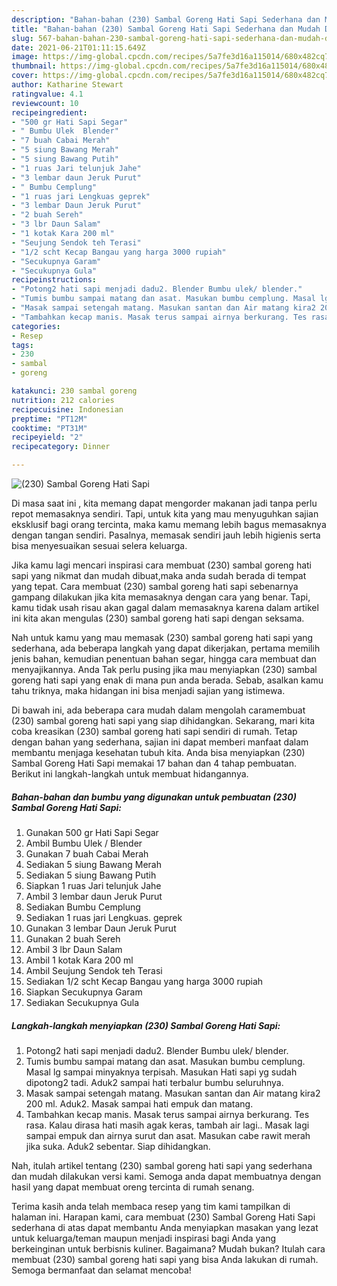 ```yaml
---
description: "Bahan-bahan (230) Sambal Goreng Hati Sapi Sederhana dan Mudah Dibuat"
title: "Bahan-bahan (230) Sambal Goreng Hati Sapi Sederhana dan Mudah Dibuat"
slug: 567-bahan-bahan-230-sambal-goreng-hati-sapi-sederhana-dan-mudah-dibuat
date: 2021-06-21T01:11:15.649Z
image: https://img-global.cpcdn.com/recipes/5a7fe3d16a115014/680x482cq70/230-sambal-goreng-hati-sapi-foto-resep-utama.jpg
thumbnail: https://img-global.cpcdn.com/recipes/5a7fe3d16a115014/680x482cq70/230-sambal-goreng-hati-sapi-foto-resep-utama.jpg
cover: https://img-global.cpcdn.com/recipes/5a7fe3d16a115014/680x482cq70/230-sambal-goreng-hati-sapi-foto-resep-utama.jpg
author: Katharine Stewart
ratingvalue: 4.1
reviewcount: 10
recipeingredient:
- "500 gr Hati Sapi Segar"
- " Bumbu Ulek  Blender"
- "7 buah Cabai Merah"
- "5 siung Bawang Merah"
- "5 siung Bawang Putih"
- "1 ruas Jari telunjuk Jahe"
- "3 lembar daun Jeruk Purut"
- " Bumbu Cemplung"
- "1 ruas jari Lengkuas geprek"
- "3 lembar Daun Jeruk Purut"
- "2 buah Sereh"
- "3 lbr Daun Salam"
- "1 kotak Kara 200 ml"
- "Seujung Sendok teh Terasi"
- "1/2 scht Kecap Bangau yang harga 3000 rupiah"
- "Secukupnya Garam"
- "Secukupnya Gula"
recipeinstructions:
- "Potong2 hati sapi menjadi dadu2. Blender Bumbu ulek/ blender."
- "Tumis bumbu sampai matang dan asat. Masukan bumbu cemplung. Masal lg sampai minyaknya terpisah. Masukan Hati sapi yg sudah dipotong2 tadi. Aduk2 sampai hati terbalur bumbu seluruhnya."
- "Masak sampai setengah matang. Masukan santan dan Air matang kira2 200 ml. Aduk2. Masak sampai hati empuk dan matang."
- "Tambahkan kecap manis. Masak terus sampai airnya berkurang. Tes rasa. Kalau dirasa hati masih agak keras, tambah air lagi.. Masak lagi sampai empuk dan airnya surut dan asat. Masukan cabe rawit merah jika suka. Aduk2 sebentar. Siap dihidangkan."
categories:
- Resep
tags:
- 230
- sambal
- goreng

katakunci: 230 sambal goreng 
nutrition: 212 calories
recipecuisine: Indonesian
preptime: "PT12M"
cooktime: "PT31M"
recipeyield: "2"
recipecategory: Dinner

---
```



![(230) Sambal Goreng Hati Sapi](https://img-global.cpcdn.com/recipes/5a7fe3d16a115014/680x482cq70/230-sambal-goreng-hati-sapi-foto-resep-utama.jpg)

Di masa  saat ini , kita memang dapat mengorder makanan jadi tanpa perlu repot memasaknya sendiri. Tapi, untuk kita yang mau menyuguhkan sajian eksklusif bagi orang tercinta, maka kamu memang lebih bagus memasaknya dengan tangan sendiri. Pasalnya, memasak sendiri jauh lebih higienis serta bisa menyesuaikan sesuai selera keluarga.

Jika kamu lagi mencari inspirasi cara membuat (230) sambal goreng hati sapi yang nikmat dan mudah dibuat,maka anda sudah berada di tempat yang tepat. Cara membuat (230) sambal goreng hati sapi  sebenarnya gampang dilakukan jika kita memasaknya dengan cara yang benar. Tapi, kamu tidak usah risau akan gagal dalam memasaknya 
karena dalam artikel ini kita akan mengulas (230) sambal goreng hati sapi dengan seksama.  



Nah untuk kamu yang mau memasak (230) sambal goreng hati sapi yang sederhana, ada beberapa langkah yang dapat dikerjakan, pertama memilih jenis bahan, kemudian penentuan bahan segar, hingga cara membuat dan menyajikannya. Anda Tak perlu pusing jika mau menyiapkan (230) sambal goreng hati sapi yang enak di mana pun anda berada. Sebab, asalkan kamu  tahu triknya, maka hidangan ini bisa menjadi sajian yang istimewa.

Di bawah ini, ada beberapa cara mudah dalam mengolah caramembuat (230) sambal goreng hati sapi yang siap dihidangkan. Sekarang, mari kita coba kreasikan (230) sambal goreng hati sapi sendiri di rumah. Tetap dengan bahan yang sederhana, sajian ini dapat memberi manfaat dalam membantu menjaga kesehatan tubuh kita. Anda bisa menyiapkan (230) Sambal Goreng Hati Sapi memakai 17 bahan dan 4 tahap pembuatan. Berikut ini langkah-langkah untuk membuat hidangannya.

<!--inarticleads1-->

##### Bahan-bahan dan bumbu yang digunakan untuk pembuatan (230) Sambal Goreng Hati Sapi:

1. Gunakan 500 gr Hati Sapi Segar
1. Ambil  Bumbu Ulek / Blender
1. Gunakan 7 buah Cabai Merah
1. Sediakan 5 siung Bawang Merah
1. Sediakan 5 siung Bawang Putih
1. Siapkan 1 ruas Jari telunjuk Jahe
1. Ambil 3 lembar daun Jeruk Purut
1. Sediakan  Bumbu Cemplung
1. Sediakan 1 ruas jari Lengkuas. geprek
1. Gunakan 3 lembar Daun Jeruk Purut
1. Gunakan 2 buah Sereh
1. Ambil 3 lbr Daun Salam
1. Ambil 1 kotak Kara 200 ml
1. Ambil Seujung Sendok teh Terasi
1. Sediakan 1/2 scht Kecap Bangau yang harga 3000 rupiah
1. Siapkan Secukupnya Garam
1. Sediakan Secukupnya Gula




<!--inarticleads2-->

##### Langkah-langkah menyiapkan (230) Sambal Goreng Hati Sapi:

1. Potong2 hati sapi menjadi dadu2. Blender Bumbu ulek/ blender.
1. Tumis bumbu sampai matang dan asat. Masukan bumbu cemplung. Masal lg sampai minyaknya terpisah. Masukan Hati sapi yg sudah dipotong2 tadi. Aduk2 sampai hati terbalur bumbu seluruhnya.
1. Masak sampai setengah matang. Masukan santan dan Air matang kira2 200 ml. Aduk2. Masak sampai hati empuk dan matang.
1. Tambahkan kecap manis. Masak terus sampai airnya berkurang. Tes rasa. Kalau dirasa hati masih agak keras, tambah air lagi.. Masak lagi sampai empuk dan airnya surut dan asat. Masukan cabe rawit merah jika suka. Aduk2 sebentar. Siap dihidangkan.




Nah, itulah artikel tentang  (230) sambal goreng hati sapi  yang sederhana dan mudah dilakukan versi kami. Semoga anda dapat membuatnya dengan hasil yang dapat membuat oreng tercinta di rumah senang. 

Terima kasih anda telah membaca resep yang tim kami tampilkan di halaman ini. Harapan kami, cara membuat  (230) Sambal Goreng Hati Sapi sederhana di atas dapat membantu Anda menyiapkan masakan yang lezat untuk keluarga/teman maupun menjadi inspirasi bagi Anda yang berkeinginan untuk berbisnis kuliner. Bagaimana? Mudah bukan? Itulah cara membuat (230) sambal goreng hati sapi yang bisa Anda lakukan di rumah. Semoga bermanfaat dan selamat mencoba!


